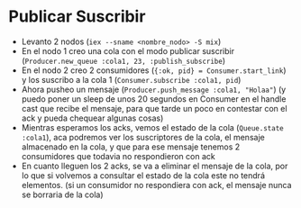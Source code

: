 # Publicar Suscribir

* Levanto 2 nodos (`iex --sname <nombre_nodo> -S mix`)
* En el nodo 1 creo una cola con el modo publicar suscribir (`Producer.new_queue :cola1, 23, :publish_subscribe`)
* En el nodo 2 creo 2 consumidores (`{:ok, pid} = Consumer.start_link`) y los suscribo a la cola 1 (`Consumer.subscribe :cola1, pid`)
* Ahora pusheo un mensaje (`Producer.push_message :cola1, "Holaa"`) (y puedo poner un sleep de unos 20 segundos en Consumer en el handle cast que recibe el mensaje, para que tarde un poco en contestar con el ack y pueda chequear algunas cosas)
* Mientras esperamos los acks, vemos el estado de la cola (`Queue.state :cola1`), aca podremos ver los suscriptores de la cola, el mensaje almacenado en la cola, y que para ese mensaje tenemos 2 consumidores que todavia no respondieron con ack
* En cuanto lleguen los 2 acks, se va a eliminar el mensaje de la cola, por lo que si volvemos a consultar el estado de la cola este no tendrá elementos. (si un consumidor no respondiera con ack, el mensaje nunca se borraria de la cola)